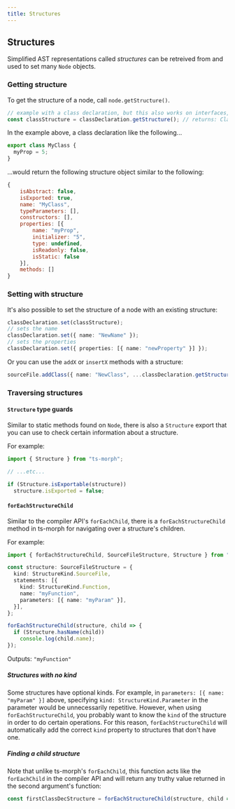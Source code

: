 ```yaml
---
title: Structures
---
```


## Structures

Simplified AST representations called _structures_ can be retreived from and used to set many `Node` objects.

### Getting structure

To get the structure of a node, call `node.getStructure()`.

```ts
// example with a class declaration, but this also works on interfaces, enums, and many other nodes.
const classStructure = classDeclaration.getStructure(); // returns: ClassDeclarationStructure
```

In the example above, a class declaration like the following...

```ts
export class MyClass {
  myProp = 5;
}
```

...would return the following structure object similar to the following:

```js
{
    isAbstract: false,
    isExported: true,
    name: "MyClass",
    typeParameters: [],
    constructors: [],
    properties: [{
        name: "myProp",
        initializer: "5",
        type: undefined,
        isReadonly: false,
        isStatic: false
    }],
    methods: []
}
```

### Setting with structure

It's also possible to set the structure of a node with an existing structure:

```ts setup: const classStructure = {};
classDeclaration.set(classStructure);
// sets the name
classDeclaration.set({ name: "NewName" });
// sets the properties
classDeclaration.set({ properties: [{ name: "newProperty" }] });
```

Or you can use the `addX` or `insertX` methods with a structure:

```ts
sourceFile.addClass({ name: "NewClass", ...classDeclaration.getStructure() });
```

### Traversing structures

#### `Structure` type guards

Similar to static methods found on `Node`, there is also a `Structure` export that you can use to check certain information about a structure.

For example:

```ts setup: const structure: Structures;
import { Structure } from "ts-morph";

// ...etc...

if (Structure.isExportable(structure))
  structure.isExported = false;
```

#### `forEachStructureChild`

Similar to the compiler API's `forEachChild`, there is a `forEachStructureChild` method in ts-morph for navigating over a structure's children.

For example:

```ts
import { forEachStructureChild, SourceFileStructure, Structure } from "ts-morph";

const structure: SourceFileStructure = {
  kind: StructureKind.SourceFile,
  statements: [{
    kind: StructureKind.Function,
    name: "myFunction",
    parameters: [{ name: "myParam" }],
  }],
};

forEachStructureChild(structure, child => {
  if (Structure.hasName(child))
    console.log(child.name);
});
```

Outputs: `"myFunction"`

##### Structures with no kind

Some structures have optional kinds. For example, in `parameters: [{ name: "myParam" }]` above, specifying `kind: StructureKind.Parameter` in the parameter would be unnecessarily repetitive. However, when using `forEachStructureChild`, you probably want to know the `kind` of the structure in order to do certain operations. For this reason, `forEachStructureChild` will automatically add the correct `kind` property to structures that don't have one.

##### Finding a child structure

Note that unlike ts-morph's `forEachChild`, this function acts like the `forEachChild` in the compiler API and will return any truthy value returned in the second argument's function:

```ts setup: const structure: SourceFileStructure;
const firstClassDecStructure = forEachStructureChild(structure, child => Structure.isClass(child) ? child : undefined);
```
